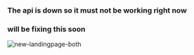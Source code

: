 ### The api is down so it must not be working right now
### will be fixing this soon

![new-landingpage-both](https://user-images.githubusercontent.com/95094057/219590653-0b45d779-f407-4d1a-8e04-84574fea2a72.png)
